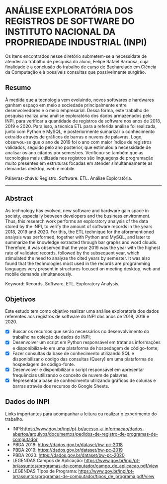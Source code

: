 # ANÁLISE EXPLORATÓRIA DOS REGISTROS DE SOFTWARE DO INSTITUTO NACIONAL DA PROPRIEDADE INDUSTRIAL (INPI)

Os Itens encontrados nesse diretório submetem-se a necessidate de atender ao trabalho de pesquisa do aluno, Felipe Rafael Barbosa, cuja finalidade é a conclusão do trabalho de curso de Bacharelado em Ciência da Computação e à possíveis consultas que possivelmente surgirão.

## Resumo
À medida que a tecnologia vem evoluindo, novos softwares e hardwares ganham espaço em meio a sociedade principalmente entre desenvolvedores e o meio empresarial. Dessa forma, este trabalho de pesquisa realiza uma análise exploratória dos dados armazenados pelo INPI, para verificar a quantidade de registros de software nos anos de 2018, 2019 e 2020. Para isso, a técnica ETL para a referida análise foi realizada, junto com Python e MySQL, e posteriormente sumarizar o conhecimento extraído através de gráficos de barras e nuvens de palavras. Logo, observou-se que o ano de 2019 foi o ano com maior índice de registros validados, seguido pelo ano posterior, que estimulou a necessidade de analisar os ano citados por semestres. Verificou-se também que as tecnologias mais utilizada nos registros são linguagens de programação muito presentes em estruturas focadas em atender simultaneamente as demandas desktop, web e mobile.


Palavras-chave: Registro. Software. ETL. Análise Exploratória.

---
## Abstract

As technology has evolved, new software and hardware gain space in society, especially between developers and the business environment. Thus, this research work performs an exploratory analysis of the data stored by the INPI, to verify the amount of software records in the years 2018, 2019 and 2020. For this, the ETL technique for the aforementioned analysis was performed, together with Python and MySQL, and later to summarize the knowledge extracted through bar graphs and word clouds. Therefore, it was observed that the year 2019 was the year with the highest rate of validated records, followed by the subsequent year, which stimulated the need to analyze the cited years by semester. It was also found that the technologies most used in the records are programming languages very present in structures focused on meeting desktop, web and mobile demands simultaneously.

Keyword: Records. Software. ETL. Exploratory Analysis.

## Objetivos
Este estudo tem como objetivo realizar uma análise exploratória dos dados referentes aos registros de software do INPI dos anos de 2018, 2019 e 2020.
- [x] Buscar os recursos que serão necessários no desenvolvimento do trabalho na coleção de dados do INPI;
- [x] Desenvolver um script em Python responsável em tratar as informações e disponibiliza-lo em uma plataforma de hospedagem de código-fonte;
- [x] Fazer consultas da base de conhecimento utilizando SQL e disponibilizar o código das consultas (Query) em uma plataforma de hospedagem de código-fonte.
- [x] Desenvolver e disponibilizar o script responsável em apresentar frequências utilizando o conceito de nuvem de palavras.
- [x] Representar a base de conhecimento utilizando gráficos de colunas e barras através dos recursos do Google Sheets.

## Dados do INPI
Links importantes para acompanhar a leitura ou realizar o experimento do trabalho.
- INPI:https://www.gov.br/inpi/pt-br/acesso-a-informacao/dados-abertos/arquivos/documentos/pedidos-de-registro-de-programas-de-computador
- PBDA 2018: https://dados.gov.br/dataset/bw-pc-2018
- PBDA 2019: https://dados.gov.br/dataset/bw-pc-2019
- PBDA 2020: https://dados.gov.br/dataset/bw-pc-2020
- LEGENDAS Campos de Aplicação: https://www.gov.br/inpi/pt-br/assuntos/programas-de-computador/campo_de_aplicacao.pdf/view
- LEGENDAS Tipos de Programa: https://www.gov.br/inpi/pt-br/assuntos/programas-de-computador/tipos_de_programa.pdf/view

